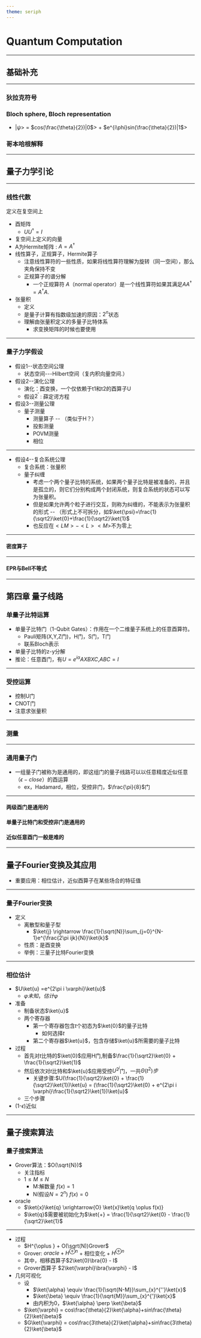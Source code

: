 ```yaml
---
theme: seriph
---
```


# Quantum Computation

---

## 基础补充

---

<v-click>

### 狄拉克符号

</v-click>

<v-click depth="2">

### Bloch sphere, Bloch representation

+ |$\psi$> = $cos(\frac{\theta}{2})|0$> + $e^{i\phi}sin(\frac{\theta}{2})|1$>  

### 哥本哈根解释
  
</v-click>

---

## 量子力学引论

---

### 线性代数

定义在复空间上

+ 酉矩阵
  + $UU^{\dagger}=I$
+ 复空间上定义的向量
+ A为Hermite矩阵 : $A=A^{\dagger}$
+ 线性算子，正规算子，Hermite算子
  + 注意线性算符的一些性质，如果将线性算符理解为旋转（同一空间），那么夹角保持不变
  + 正规算子的谱分解
    + 一个正规算符 $A$（normal operator）是一个线性算符如果其满足$AA^{\dagger}=A^{\dagger}A$.
+ 张量积
  + 定义
  + 是量子计算有指数级加速的原因：$2^n$状态
  + 理解由张量积定义的多量子比特体系
    + 求变换矩阵的时候也要使用

---

### 量子力学假设

+ 假设1--状态空间公理
  + 状态空间---Hilbert空间（复内积向量空间.）
+ 假设2--演化公理
  + 演化：酉变换，一个仅依赖于t1和t2的酉算子U
  + 假设$2^{'}$ : 薛定谔方程
+ 假设3--测量公理
  + 量子测量
    + 测量算子 -- （类似于H？）
    + 投影测量
    + POVM测量
    + 相位

---

+ 假设4--复合系统公理
  + 复合系统：张量积
  + 量子纠缠
    + 考虑一个两个量子比特的系统，如果两个量子比特是被准备的，并且是孤立的，则它们分别构成两个封闭系统，则复合系统的状态可以写为张量积。
    + 但是如果允许两个粒子进行交互，则称为纠缠的，不能表示为张量积的形式 -- （形式上不可拆分，如$\ket{\psi}=\frac{1}{\sqrt2}\ket{0}+\frac{1}{\sqrt2}\ket{1}$
    + 也反应在$<LM>-<L><M>$不为零上

---

#### 密度算子

---

#### EPR与Bell不等式

---

## 第四章 量子线路

### 单量子比特运算

+ 单量子比特门（1-Qubit Gates）：作用在一个二维量子系统上的任意酉算符。
  + Pauli矩阵(X,Y,Z门)，H门，S门，T门
  + 联系Bloch表示
+ 单量子比特的z-y分解
+ 推论：任意酉门，有$U=e^{i\alpha}AXBXC$,$ABC=I$

---

### 受控运算

+ 控制U门
+ CNOT门
+ 注意求张量积

---

### 测量

---

### 通用量子门

+ 一组量子门被称为是通用的，即这组门的量子线路可以以任意精度近似任意（$\epsilon-close$）的酉运算
  + ex，Hadamard，相位，受控非门，$\frac{\pi}{8}$门

---

#### 两级酉门是通用的

#### 单量子比特门和受控非门是通用的

#### 近似任意酉门一般是难的

---

## 量子Fourier变换及其应用

+ 重要应用：相位估计，近似酉算子在某些场合的特征值

---

### 量子Fourier变换

+ 定义
  + 离散型和量子型
    + $\ket{j} \rightarrow \frac{1}{\sqrt{N}}\sum_{j=0}^{N-1}e^{\frac{2\pi ijk}{N}}\ket{k}$ 
  + 性质：是酉变换
  + 举例：三量子比特Fourier变换

---

### 相位估计

+ $U\ket{u} =e^{2\pi i \varphi}\ket{u}$
  + $\varphi 未知，估计\varphi$
+ 准备
  + 制备状态$\ket{u}$
  + 两个寄存器
    + 第一个寄存器包含$t$个初态为$\ket{0}$的量子比特
      + 如何选择$t$
    + 第二个寄存器$\ket{u}$，包含存储$\ket{u}$所需要的量子比特
+ 过程
  + 首先对$t$比特的$\ket{0}$应用H门,制备$\frac{1}{\sqrt2}\ket{0} + \frac{1}{\sqrt2}\ket{1}$
  + 然后依次对$t$比特和$\ket{u}$应用受控$U^{2^{j}}$门，一共$\Theta(t^2)步$
    + 关键步骤:$U(\frac{1}{\sqrt2}\ket{0} + \frac{1}{\sqrt2}\ket{1})\ket{u} = (\frac{1}{\sqrt2}\ket{0} + e^{2\pi i \varphi}\frac{1}{\sqrt2}\ket{1})\ket{u}$
  + 三个步骤
+ (1-$\epsilon$)近似

---

## 量子搜索算法

### 量子搜索算法

+ Grover算法：$O(\sqrt{N})$
  + 关注指标
  + $1 \le M \le N$
    + M:解数量 $f(x)=1$
    + N(假设$N=2^n$) $f(x)=0$
+ oracle
  + $\ket{x}\ket{q} \xrightarrow{O} \ket{x}\ket{q \oplus f(x)}
  + $\ket{q}$需要被初始化为$\ket{+} = \frac{1}{\sqrt2}\ket{0} - \frac{1}{\sqrt2}\ket{1}$

---

+ 过程
  + $H^{\oplus } + O(\sqrt(N))Grover$
  + Grover: $oracle + H^{\oplus n}$ + 相位变化 + $H^{\oplus n}$
  + 其中，相移酉算子$2\ket{0}\bra{0} - I$
  + Grover酉算子 $2\ket{\varphi}\bra{\varphi} - I$
+ 几何可视化
  + 设
    + $\ket{\alpha} \equiv \frac{1}{\sqrt{N-M}}\sum_{x}^{''}\ket{x}$
    + $\ket{\beta} \equiv \frac{1}{\sqrt{M}}\sum_{x}^{'}\ket{x}$
    + 由内积为0，$\ket{\alpha} \perp \ket{\beta}$
  + $\ket{\varphi} = cos\frac{\theta}{2}\ket{\alpha}+sin\frac{\theta}{2}\ket{\beta}$
  + $G\ket{\varphi} = cos\frac{3\theta}{2}\ket{\alpha}+sin\frac{3\theta}{2}\ket{\beta}$
